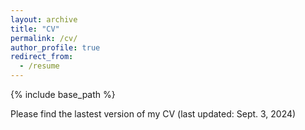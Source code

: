 ```yaml
---
layout: archive
title: "CV"
permalink: /cv/
author_profile: true
redirect_from:
  - /resume
---
```


{% include base_path %}

Please find the lastest version of my CV (last updated: Sept. 3, 2024)
